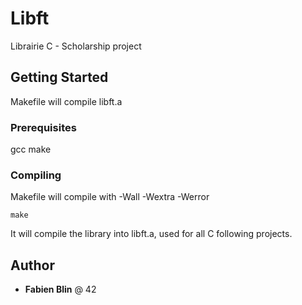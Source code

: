 # Libft

Librairie C - Scholarship project

## Getting Started

Makefile will compile libft.a

### Prerequisites

gcc
make

### Compiling

Makefile will compile with -Wall -Wextra -Werror

```
make
```

It will compile the library into libft.a, used for all C following projects.

## Author

* **Fabien Blin** @ 42

